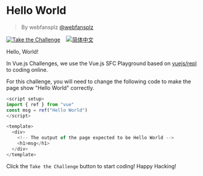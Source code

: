<!--info-header-start--><h1>Hello World</h1><blockquote><p>By webfansplz <a href="https://github.com/webfansplz" target="_blank">@webfansplz</a></p></blockquote><p><a href="https://sfc.vuejs.org/#eyJBcHAudnVlIjoiPHNjcmlwdCBzZXR1cD5cbmltcG9ydCB7IHJlZiB9IGZyb20gXCJ2dWVcIlxuY29uc3QgbXNnID0gcmVmKFwiSGVsbG8gV29ybGRcIilcbjwvc2NyaXB0PlxuXG48dGVtcGxhdGU+XG4gIDxkaXY+XG4gICAgPGgxPm1zZzwvaDE+XG4gIDwvZGl2PlxuPC90ZW1wbGF0ZT5cbiJ9" target="_blank"><img src="https://img.shields.io/badge/-Take%20the%20Challenge-213547?logo=vue.js&logoColor=42b883" alt="Take the Challenge"/></a> &nbsp;&nbsp;&nbsp;<a href="./README.zh-CN.md" target="_blank"><img src="https://img.shields.io/badge/-%E7%AE%80%E4%BD%93%E4%B8%AD%E6%96%87-gray" alt="简体中文"/></a> </p><!--info-header-end-->

Hello, World!

In Vue.js Challenges, we use the Vue.js SFC Playground based on [vuejs/repl](https://github.com/vuejs/repl) to coding online.

For this challenge, you will need to change the following code to make the page show "Hello World" correctly.

```ts
<script setup>
import { ref } from "vue"
const msg = ref("Hello World")
</script>

<template>
  <div>
    <!-- The output of the page expected to be Hello World -->
    <h1>msg</h1>
  </div>
</template>

```

Click the `Take the Challenge` button to start coding! Happy Hacking!
